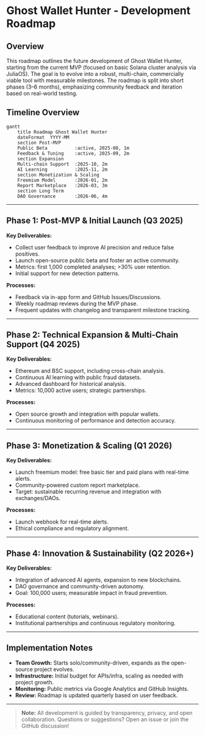 # Ghost Wallet Hunter - Development Roadmap

## Overview

This roadmap outlines the future development of Ghost Wallet Hunter, starting from the current MVP (focused on basic Solana cluster analysis via JuliaOS). The goal is to evolve into a robust, multi-chain, commercially viable tool with measurable milestones. The roadmap is split into short phases (3–6 months), emphasizing community feedback and iteration based on real-world testing.

## Timeline Overview

```mermaid
gantt
    title Roadmap Ghost Wallet Hunter
    dateFormat  YYYY-MM
    section Post-MVP
    Public Beta          :active, 2025-08, 1m
    Feedback & Tuning    :active, 2025-09, 2m
    section Expansion
    Multi-chain Support  :2025-10, 2m
    AI Learning          :2025-11, 2m
    section Monetization & Scaling
    Freemium Model       :2026-01, 2m
    Report Marketplace   :2026-03, 3m
    section Long Term
    DAO Governance       :2026-06, 4m
```

---

## Phase 1: Post-MVP & Initial Launch (Q3 2025)

**Key Deliverables:**

- Collect user feedback to improve AI precision and reduce false positives.
- Launch open-source public beta and foster an active community.
- Metrics: first 1,000 completed analyses; >30% user retention.
- Initial support for new detection patterns.

**Processes:**

- Feedback via in-app form and GitHub Issues/Discussions.
- Weekly roadmap reviews during the MVP phase.
- Frequent updates with changelog and transparent milestone tracking.

---

## Phase 2: Technical Expansion & Multi-Chain Support (Q4 2025)

**Key Deliverables:**

- Ethereum and BSC support, including cross-chain analysis.
- Continuous AI learning with public fraud datasets.
- Advanced dashboard for historical analysis.
- Metrics: 10,000 active users; strategic partnerships.

**Processes:**

- Open source growth and integration with popular wallets.
- Continuous monitoring of performance and detection accuracy.

---

## Phase 3: Monetization & Scaling (Q1 2026)

**Key Deliverables:**

- Launch freemium model: free basic tier and paid plans with real-time alerts.
- Community-powered custom report marketplace.
- Target: sustainable recurring revenue and integration with exchanges/DAOs.

**Processes:**

- Launch webhook for real-time alerts.
- Ethical compliance and regulatory alignment.

---

## Phase 4: Innovation & Sustainability (Q2 2026+)

**Key Deliverables:**

- Integration of advanced AI agents, expansion to new blockchains.
- DAO governance and community-driven autonomy.
- Goal: 100,000 users; measurable impact in fraud prevention.

**Processes:**

- Educational content (tutorials, webinars).
- Institutional partnerships and continuous regulatory monitoring.

---

## Implementation Notes

- **Team Growth:** Starts solo/community-driven, expands as the open-source project evolves.
- **Infrastructure:** Initial budget for APIs/infra, scaling as needed with project growth.
- **Monitoring:** Public metrics via Google Analytics and GitHub Insights.
- **Review:** Roadmap is updated quarterly based on user feedback.

---

> **Note:** All development is guided by transparency, privacy, and open collaboration. Questions or suggestions? Open an issue or join the GitHub discussion!
